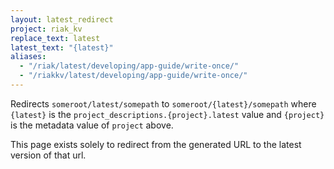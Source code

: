 ```yaml
---
layout: latest_redirect
project: riak_kv
replace_text: latest
latest_text: "{latest}"
aliases:
  - "/riak/latest/developing/app-guide/write-once/"
  - "/riakkv/latest/developing/app-guide/write-once/"
---
```


Redirects `someroot/latest/somepath` to `someroot/{latest}/somepath` 
where `{latest}` is the `project_descriptions.{project}.latest` value
and `{project}` is the metadata value of `project` above.

This page exists solely to redirect from the generated URL to the latest version of
that url.


